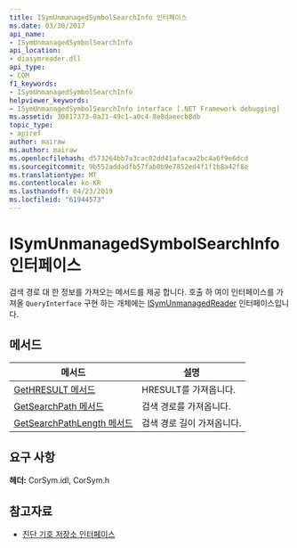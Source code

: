 ```yaml
---
title: ISymUnmanagedSymbolSearchInfo 인터페이스
ms.date: 03/30/2017
api_name:
- ISymUnmanagedSymbolSearchInfo
api_location:
- diasymreader.dll
api_type:
- COM
f1_keywords:
- ISymUnmanagedSymbolSearchInfo
helpviewer_keywords:
- ISymUnmanagedSymbolSearchInfo interface [.NET Framework debugging]
ms.assetid: 30817373-0a21-49c1-a0c4-8e8daeecb8db
topic_type:
- apiref
author: mairaw
ms.author: mairaw
ms.openlocfilehash: d573264bb7a3cac02dd41afacaa2bc4a6f9e6dcd
ms.sourcegitcommit: 9b552addadfb57fab0b9e7852ed4f1f1b8a42f8e
ms.translationtype: MT
ms.contentlocale: ko-KR
ms.lasthandoff: 04/23/2019
ms.locfileid: "61944573"
---
```

# <a name="isymunmanagedsymbolsearchinfo-interface"></a>ISymUnmanagedSymbolSearchInfo 인터페이스
검색 경로 대 한 정보를 가져오는 메서드를 제공 합니다. 호출 하 여이 인터페이스를 가져올 `QueryInterface` 구현 하는 개체에는 [ISymUnmanagedReader](../../../../docs/framework/unmanaged-api/diagnostics/isymunmanagedreader-interface.md) 인터페이스입니다.  
  
## <a name="methods"></a>메서드  
  
|메서드|설명|  
|------------|-----------------|  
|[GetHRESULT 메서드](../../../../docs/framework/unmanaged-api/diagnostics/isymunmanagedsymbolsearchinfo-gethresult-method.md)|HRESULT를 가져옵니다.|  
|[GetSearchPath 메서드](../../../../docs/framework/unmanaged-api/diagnostics/isymunmanagedsymbolsearchinfo-getsearchpath-method.md)|검색 경로를 가져옵니다.|  
|[GetSearchPathLength 메서드](../../../../docs/framework/unmanaged-api/diagnostics/isymunmanagedsymbolsearchinfo-getsearchpathlength-method.md)|검색 경로 길이 가져옵니다.|  
  
## <a name="requirements"></a>요구 사항  
 **헤더:** CorSym.idl, CorSym.h  
  
## <a name="see-also"></a>참고자료

- [진단 기호 저장소 인터페이스](../../../../docs/framework/unmanaged-api/diagnostics/diagnostics-symbol-store-interfaces.md)
